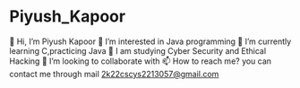# Piyush_Kapoor
👋 Hi, I’m Piyush Kapoor
👀 I’m interested in Java programming 
🌱 I’m currently learning C,practicing Java
🌱 I am studying Cyber Security and Ethical Hacking
💞️ I’m looking to collaborate with
📫 How to reach me? you can contact me through mail 2k22cscys2213057@gmail.com
